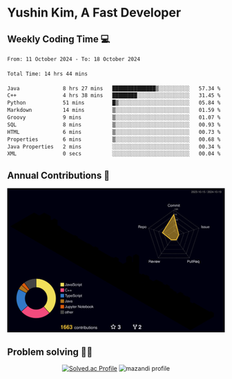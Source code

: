 # Yushin Kim, A Fast Developer

## Weekly Coding Time 💻

<!--START_SECTION:waka-->

```txt
From: 11 October 2024 - To: 18 October 2024

Total Time: 14 hrs 44 mins

Java              8 hrs 27 mins   ██████████████▒░░░░░░░░░░   57.34 %
C++               4 hrs 38 mins   ████████░░░░░░░░░░░░░░░░░   31.45 %
Python            51 mins         █▒░░░░░░░░░░░░░░░░░░░░░░░   05.84 %
Markdown          14 mins         ▒░░░░░░░░░░░░░░░░░░░░░░░░   01.59 %
Groovy            9 mins          ▒░░░░░░░░░░░░░░░░░░░░░░░░   01.07 %
SQL               8 mins          ▒░░░░░░░░░░░░░░░░░░░░░░░░   00.93 %
HTML              6 mins          ▒░░░░░░░░░░░░░░░░░░░░░░░░   00.73 %
Properties        6 mins          ▒░░░░░░░░░░░░░░░░░░░░░░░░   00.68 %
Java Properties   2 mins          ░░░░░░░░░░░░░░░░░░░░░░░░░   00.34 %
XML               0 secs          ░░░░░░░░░░░░░░░░░░░░░░░░░   00.04 %
```

<!--END_SECTION:waka-->

## Annual Contributions 🏃

![](./profile-3d-contrib/profile-night-rainbow.svg)

## Problem solving 👨‍💻

<div align="center">

[![Solved.ac Profile](http://mazassumnida.wtf/api/v2/generate_badge?boj=kys010306)](https://solved.ac/kys010306)
![mazandi profile](http://mazandi.herokuapp.com/api?handle=kys010306&theme=dark)

</div>
